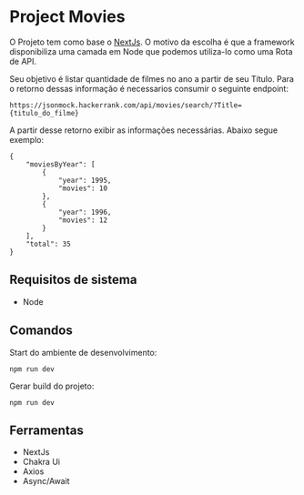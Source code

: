 # Project Movies

O Projeto tem como base o [NextJs](https://nextjs.org). O motivo da escolha é que a framework disponibiliza uma camada em Node que podemos utiliza-lo como uma Rota de API.

Seu objetivo é listar quantidade de filmes no ano a partir de seu Título. Para o retorno dessas informação é necessarios consumir o seguinte endpoint:

```
https://jsonmock.hackerrank.com/api/movies/search/?Title={titulo_do_filme}
```

A partir desse retorno exibir as informações necessárias. Abaixo segue exemplo:

```
{
    "moviesByYear": [
        {
            "year": 1995,
            "movies": 10
        },
        {
            "year": 1996,
            "movies": 12
        }
    ],
    "total": 35
}
```


## Requisitos de sistema

- Node
## Comandos

Start do ambiente de desenvolvimento: 
```
npm run dev
```

Gerar build do projeto: 
```
npm run dev
```
## Ferramentas
- NextJs
- Chakra Ui
- Axios
- Async/Await
